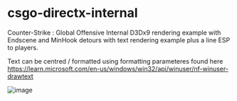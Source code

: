 # csgo-directx-internal
Counter-Strike : Global Offensive Internal D3Dx9 rendering example with Endscene and MinHook detours with text rendering example plus a line ESP to players. 

Text can be centred / formatted using formatting parameteres found here
https://learn.microsoft.com/en-us/windows/win32/api/winuser/nf-winuser-drawtext

![image](https://user-images.githubusercontent.com/48073843/216080226-068aa829-4ef2-4ab3-b01f-d0196d1ba5fd.png)
